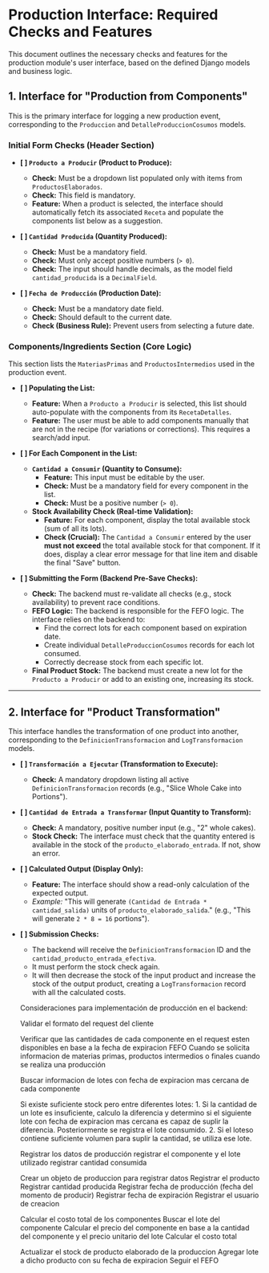 # Production Interface: Required Checks and Features

This document outlines the necessary checks and features for the production module's user interface, based on the defined Django models and business logic.

## 1. Interface for "Production from Components"

This is the primary interface for logging a new production event, corresponding to the `Produccion` and `DetalleProduccionCosumos` models.

### Initial Form Checks (Header Section)

-   **[ ] `Producto a Producir` (Product to Produce):**
    -   **Check:** Must be a dropdown list populated only with items from `ProductosElaborados`.
    -   **Check:** This field is mandatory.
    -   **Feature:** When a product is selected, the interface should automatically fetch its associated `Receta` and populate the components list below as a suggestion.

-   **[ ] `Cantidad Producida` (Quantity Produced):**
    -   **Check:** Must be a mandatory field.
    -   **Check:** Must only accept positive numbers (`> 0`).
    -   **Check:** The input should handle decimals, as the model field `cantidad_producida` is a `DecimalField`.

-   **[ ] `Fecha de Producción` (Production Date):**
    -   **Check:** Must be a mandatory date field.
    -   **Check:** Should default to the current date.
    -   **Check (Business Rule):** Prevent users from selecting a future date.

### Components/Ingredients Section (Core Logic)

This section lists the `MateriasPrimas` and `ProductosIntermedios` used in the production event.

-   **[ ] Populating the List:**
    -   **Feature:** When a `Producto a Producir` is selected, this list should auto-populate with the components from its `RecetaDetalles`.
    -   **Feature:** The user must be able to add components manually that are not in the recipe (for variations or corrections). This requires a search/add input.

-   **[ ] For Each Component in the List:**
    -   **`Cantidad a Consumir` (Quantity to Consume):**
        -   **Feature:** This input must be editable by the user.
        -   **Check:** Must be a mandatory field for every component in the list.
        -   **Check:** Must be a positive number (`> 0`).
    -   **Stock Availability Check (Real-time Validation):**
        -   **Feature:** For each component, display the total available stock (sum of all its lots).
        -   **Check (Crucial):** The `Cantidad a Consumir` entered by the user **must not exceed** the total available stock for that component. If it does, display a clear error message for that line item and disable the final "Save" button.

-   **[ ] Submitting the Form (Backend Pre-Save Checks):**
    -   **Check:** The backend must re-validate all checks (e.g., stock availability) to prevent race conditions.
    -   **FEFO Logic:** The backend is responsible for the FEFO logic. The interface relies on the backend to:
        -   Find the correct lots for each component based on expiration date.
        -   Create individual `DetalleProduccionCosumos` records for each lot consumed.
        -   Correctly decrease stock from each specific lot.
    -   **Final Product Stock:** The backend must create a new lot for the `Producto a Producir` or add to an existing one, increasing its stock.

---

## 2. Interface for "Product Transformation"

This interface handles the transformation of one product into another, corresponding to the `DefinicionTransformacion` and `LogTransformacion` models.

-   **[ ] `Transformación a Ejecutar` (Transformation to Execute):**
    -   **Check:** A mandatory dropdown listing all active `DefinicionTransformacion` records (e.g., "Slice Whole Cake into Portions").

-   **[ ] `Cantidad de Entrada a Transformar` (Input Quantity to Transform):**
    -   **Check:** A mandatory, positive number input (e.g., "2" whole cakes).
    -   **Stock Check:** The interface must check that the quantity entered is available in the stock of the `producto_elaborado_entrada`. If not, show an error.

-   **[ ] Calculated Output (Display Only):**
    -   **Feature:** The interface should show a read-only calculation of the expected output.
    -   *Example:* "This will generate `(Cantidad de Entrada * cantidad_salida)` units of `producto_elaborado_salida`." (e.g., "This will generate `2 * 8 = 16` portions").

-   **[ ] Submission Checks:**
    -   The backend will receive the `DefinicionTransformacion` ID and the `cantidad_producto_entrada_efectiva`.
    -   It must perform the stock check again.
    -   It will then decrease the stock of the input product and increase the stock of the output product, creating a `LogTransformacion` record with all the calculated costs.

    Consideraciones para implementación de producción en el backend:

    Validar el formato del request del cliente

    Verificar que las cantidades de cada componente en el request esten disponibles en base a la fecha de expiracion FEFO
        Cuando se solicita informacion de materias primas, productos intermedios o finales
        cuando se realiza una producción

    Buscar informacion de lotes con fecha de expiracion mas cercana de cada componente
    
    Si existe suficiente stock pero entre diferentes lotes:
        1. Si la cantidad de un lote es insuficiente, calculo la diferencia y determino si el siguiente lote con fecha de expiracion mas cercana es capaz de suplir la diferencia. Posteriormente se registra el lote consumido.
        2. Si el loteso contiene suficiente volumen para suplir la cantidad, se utiliza ese lote.

    Registrar los datos de producción
        registrar el componente y el lote utilizado
        registrar cantidad consumida

    Crear un objeto de produccion para registrar datos
        Registrar el producto
        Registrar cantidad producida
        Registrar fecha de producción (fecha del momento de producir)
        Registrar fecha de expiración
        Registrar el usuario de creacion

    Calcular el costo total de los componentes
        Buscar el lote del componente
        Calcular el precio del componente en base a la cantidad del componente y el precio unitario del lote
        Calcular el costo total

    Actualizar el stock de producto elaborado de la produccion
        Agregar lote a dicho producto con su fecha de expiracion 
        Seguir el FEFO

